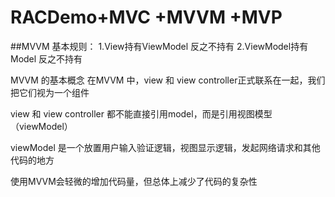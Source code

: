 # RACDemo+MVC +MVVM +MVP

##MVVM
基本规则：
1.View持有ViewModel  反之不持有
2.ViewModel持有Model 反之不持有

MVVM 的基本概念
在MVVM 中，view 和 view controller正式联系在一起，我们把它们视为一个组件

view 和 view controller 都不能直接引用model，而是引用视图模型（viewModel）

viewModel 是一个放置用户输入验证逻辑，视图显示逻辑，发起网络请求和其他代码的地方

使用MVVM会轻微的增加代码量，但总体上减少了代码的复杂性
 
